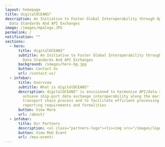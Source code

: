 ```yaml
---
layout: homepage
title: digitalOCEANS™
description: An Initiative to Foster Global Interoperability through Open/Common
  Data Standards And API Exchanges
image: /images/mpalogo.JPG
permalink: /
notification: ""
sections:
  - hero:
      title: digitalOCEANS™
      subtitle: An Initiative to Foster Global Interoperability through Open/Common
        Data Standards And API Exchanges
      background: /images/hero-bg.jpg
      button: Contact Us
      url: /contact-us/
  - infobar:
      title: Overview
      subtitle: What is digitalOCEANS™
      description: digitalOCEANS™ is envisioned to harmonise API/data standards to
        achieve ship-port data exchange interoperability along the maritime
        transport chain process and to facilitate efficient processing of port
        reporting requirements and formalities
      button: View More
      url: /about/
  - infobar:
      title: Our Partners
      description: <ul class="partners-logo"><li><img src="/images/logo_cargosmart.svg" alt="CargoSmart" /></li><li><img src="/images/logo_gets.svg" alt="GeTS" width="180px" /></li><li><img src="/images/maersk_group_logo.svg" alt="Maersk GTD" /></li><li><img src="/images/logo_port_rotterdam.svg" alt="Port of Rotterdam Authority" /></li><li><img src="/images/logo_psa_international.svg" alt="PSA International" /></li><li><img src="/images/logo_dcsa_02.svg" alt="Digital Container Shipping Association" /></li></ul>
      button: View MoU Event
      url: /mou-event/
---
```

